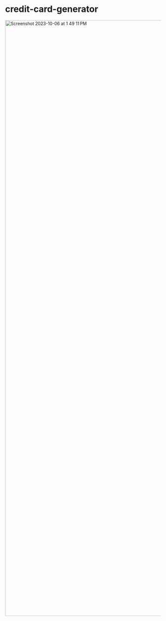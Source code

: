 # credit-card-generator
<img width="1920" alt="Screenshot 2023-10-06 at 1 49 11 PM" src="https://github.com/shobhit164/credit-card-generator/assets/141612496/f1bf339a-09d8-4538-a0e4-8fef1e041338">
